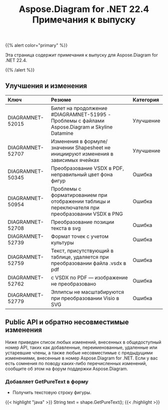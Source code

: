 ﻿---
title: Aspose.Diagram for .NET 22.4 Примечания к выпуску
type: docs
weight: 24
url: /ru/net/aspose-diagram-for-net-22-4-release-notes/
---
{{% alert color="primary" %}} 

Эта страница содержит примечания к выпуску для Aspose.Diagram for .NET 22.4.

{{% /alert %}} 
## **Улучшения и изменения**

|**Ключ**|**Резюме**|**Категория**|
|:- |:- |:- |
|DIAGRAMNET-52015|Билет на продолжение #DIAGRAMNET-51995 - Проблемы с файлами Aspose.Diagram и Skyline Datamine|Улучшение|
|DIAGRAMNET-52707|Изменения в формуле/значении Shapesheet не инициируют изменения в зависимых ячейках|Улучшение|
|DIAGRAMNET-50345|Преобразование VSDX в PDF, неправильный цвет фона фигур|Ошибка|
|DIAGRAMNET-50954|Проблемы с форматированием при отображении таблицы и переключателя при преобразовании VSDX в PNG|Ошибка|
|DIAGRAMNET-52708|Преобразование позиции текста в svg|Ошибка|
|DIAGRAMNET-52739|Формат точек с учетом культуры|Ошибка|
|DIAGRAMNET-52759|Текст, присутствующий в таблице, удаляется при преобразовании файла .vsdx в pdf|Ошибка|
|DIAGRAMNET-52762|с VSDX по PDF — изображение не преобразовано|Ошибка|
|DIAGRAMNET-52779|Эллипсы не масштабируются при преобразовании Visio в SVG|Ошибка|

## **Public API и обратно несовместимые изменения**
Ниже приведен список любых изменений, внесенных в общедоступный номер API, таких как добавленные, переименованные, удаленные или устаревшие члены, а также любые несовместимые с предыдущими изменениями, внесенные в номер Aspose.Diagram for .NET. Если у вас есть сомнения по поводу каких-либо перечисленных изменений, сообщите об этом на форум поддержки Aspose.Diagram.
### **Добавляет GetPureText в форму**
- Получить текстовую строку фигуры.

{{< highlight "java" >}}
String text = shape.GetPureText();
{{< /highlight >}}

